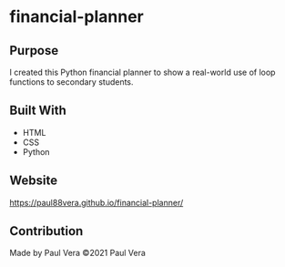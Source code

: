 # financial-planner

## Purpose
I created this Python financial planner to show a real-world use of loop functions to secondary students.

## Built With
* HTML
* CSS
* Python

## Website
https://paul88vera.github.io/financial-planner/

## Contribution
Made by Paul Vera
©2021 Paul Vera